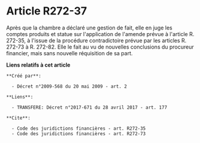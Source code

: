 # Article R272-37

Après que la chambre a déclaré une gestion de fait, elle en juge les comptes produits et statue sur l'application de l'amende
prévue à l'article R. 272-35, à l'issue de la procédure contradictoire prévue par les articles R. 272-73 à R. 272-82. Elle le
fait au vu de nouvelles conclusions du procureur financier, mais sans nouvelle réquisition de sa part.

**Liens relatifs à cet article**

	**Créé par**:

	  - Décret n°2009-568 du 20 mai 2009 - art. 2

	**Liens**:

	  - TRANSFERE: Décret n°2017-671 du 28 avril 2017 - art. 177

	**Cite**:

	  - Code des juridictions financières - art. R272-35
	  - Code des juridictions financières - art. R272-73
